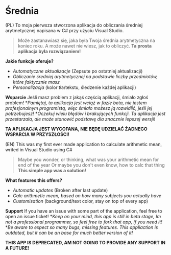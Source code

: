 # Średnia

(PL)
To moja pierwsza stworzona aplikacja do obliczania średniej arytmetycznej napisana w C# przy użyciu Visual Studio.
> Może zastanawiasz się, jaka była Twoja średnia arytmetyczna na koniec roku.
> A może nawet nie wiesz, jak to obliczyć.
**Ta prosta aplikacja była rozwiązaniem!**


**Jakie funkcje oferuje?**
- *Automatyczne aktualizacje* (Zepsute po ostatniej aktualizacji)
- *Obliczanie średniej arytmetycznej na podstawie liczby przedmiotów, które faktycznie masz*
- *Personalizacja* (kolor tła/tekstu, śledzenie każdej aplikacji)


**Wsparcie**
Jeśli masz problem z jakąś częścią aplikacji, śmiało zgłoś problem!
**Pamiętaj, ta aplikacja jest wciąż w fazie beta, nie jestem profesjonalnym programistą, więc śmiało możesz ją rozwidlić, jeśli jej potrzebujesz!*
**Oczekuj wielu błędów i brakujących funkcji. Ta aplikacja jest przestarzała, ale może stanowić podstawę dla znacznie lepszej wersji!*

**TA APLIKACJA JEST WYCOFANA, NIE BĘDĘ UDZIELAĆ ŻADNEGO WSPARCIA W PRZYSZŁOŚCI!**

(EN)
This was my first ever made application to calculate arithmetic mean, writed in Visual Studio using C#
> Maybe you wonder, or thinking, what was your arithmetic mean for end of the year
> Or maybe you don't even know, how to calc that thing
**This simple app was a solution!**


**What features this offers?**
- *Automatic updates* (Broken after last update)
- *Calc arithmetic mean, based on how many subjects you actually have*
- *Customisation* (background/text color, stay on top of every app)


**Support**
If you have an issue with some part of the application, feel free to open an issue ticket!
**Keep on your mind, this app is still in beta stage, Im not a professional programmer, so feel free to fork that app, if you need it!*
**Be aware to expect so many bugs, missing features. This appliaction is outdated, but it can be an base for much better version of it!*

**THIS APP IS DEPRECATED, AM NOT GOING TO PROVIDE ANY SUPPORT IN A FUTURE!**
